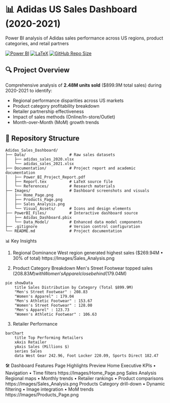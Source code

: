 # 📊 Adidas US Sales Dashboard (2020-2021)
Power BI analysis of Adidas sales performance across US regions, product categories, and retail partners

[![Power BI](https://img.shields.io/badge/Power_BI-F2C811?style=for-the-badge&logo=powerbi&logoColor=black)](https://powerbi.microsoft.com/)
[![LaTeX](https://img.shields.io/badge/LaTeX-008080?style=for-the-badge&logo=latex&logoColor=white)](https://www.latex-project.org/)
[![GitHub Repo Size](https://img.shields.io/github/repo-size/Youssefkammoun595/adidas_sales_dashboard_project?color=blue&style=for-the-badge)](https://github.com/Youssefkammoun595/adidas_sales_dashboard_project)

## 🔍 Project Overview
Comprehensive analysis of **2.48M units sold** ($899.9M total sales) during 2020-2021 to identify:
- Regional performance disparities across US markets
- Product category profitability breakdown
- Retailer partnership effectiveness
- Impact of sales methods (Online/In-store/Outlet)
- Month-over-Month (MoM) growth trends

## 📂 Repository Structure
```plaintext
Adidas_Sales_Dashboard/
├── Data/                   # Raw sales datasets
│   ├── adidas_sales_2020.xlsx
│   └── adidas_sales_2021.xlsx
├── Documentation/          # Project report and academic documentation
│   ├── Power_BI_Project_Report.pdf
│   ├── Report.tex          # LaTeX source file
│   └── References/         # Research materials
├── Images/                 # Dashboard screenshots and visuals
│   ├── Home_Page.png
│   ├── Products_Page.png
│   ├── Sales_Analysis.png
│   └── Visual_Assets/      # Icons and design elements
├── PowerBI_Files/          # Interactive dashboard source
│   ├── Adidas_Dashboard.pbix
│   └── Data_Model/         # Enhanced data model components
├── .gitignore              # Version control configuration
└── README.md               # Project documentation
```

📊 Key Insights
1. Regional Dominance
West region generated highest sales ($269.94M • 30% of total)
https://Images/Sales_Analysis.png

2. Product Category Breakdown
Men's Street Footwear topped sales ($208.83M) with Women's Apparel close behind ($179.04M)
```mermaid
pie showData
    title Sales Distribution by Category (Total $899.9M)
    "Men's Street Footwear" : 208.83
    "Women's Apparel" : 179.04
    "Men's Athletic Footwear" : 153.67
    "Women's Street Footwear" : 128.00
    "Men's Apparel" : 123.73
    "Women's Athletic Footwear" : 106.63
```
3. Retailer Performance
```mermaid
barChart
    title Top Performing Retailers
    xAxis Retailer
    yAxis Sales (Millions $)
    series Sales
    data West Gear 242.96, Foot Locker 220.09, Sports Direct 182.47
````

🛠️ Dashboard Features
Page	Highlights	Preview
Home	Executive KPIs • Navigation • Time filters	https://Images/Home_Page.png
Sales Analysis	Regional maps • Monthly trends • Retailer rankings • Product comparisons	https://Images/Sales_Analysis.png
Products	Category drill-down • Dynamic filtering • Image integration • MoM trends	https://Images/Products_Page.png
